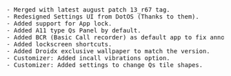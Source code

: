 <pre language="c++">- Merged with latest august patch 13_r67 tag.
- Redesigned Settings UI from DotOS (Thanks to them).
- Added support for App lock.
- Added A11 type Qs Panel by default.
- Added BCR (Basic Call recorder) as default app to fix announcement in google dialer.
- Added lockscreen shortcuts.
- Added Droidx exclusive wallpaper to match the version.
- Customizer: Added incall vibrations option.
- Customizer: Added settings to change Qs tile shapes.</pre>
